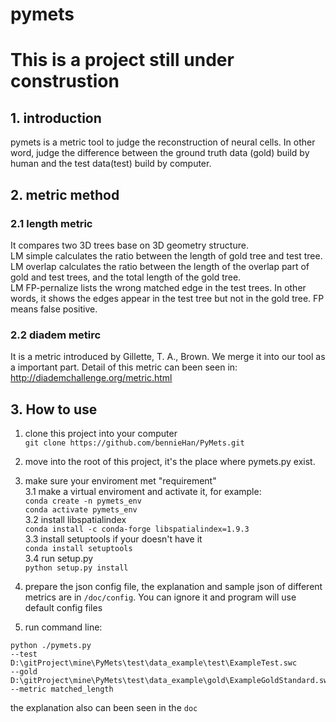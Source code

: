 # pymets
# This is a project still under construstion

## 1. introduction
pymets is a metric tool to judge the reconstruction of neural cells. In other word, judge the difference between the ground truth data (gold) build by human and the test data(test) build by computer.  
## 2. metric method
### 2.1 length metric
It compares two 3D trees base on 3D geometry structure. <br>
LM simple calculates the ratio between the length of gold tree and test tree. <br>
LM overlap calculates the ratio between the length of the overlap part of gold and test trees, and the total length of the gold tree.<br>
LM FP-pernalize lists the wrong matched edge in the test trees. In other words, it shows the edges appear in the test tree but not in the gold tree. FP means false positive.
### 2.2 diadem metirc
It is a metric introduced by Gillette, T. A., Brown. We merge it into our tool as a important part. Detail of this metric can been seen in:<br>
http://diademchallenge.org/metric.html
## 3. How to use
1. clone this project into your computer<br>
`git clone https://github.com/bennieHan/PyMets.git`
2. move into the root of this project, it's the place where pymets.py exist.<br>

3. make sure your enviroment met "requirement"<br>
3.1 make a virtual enviroment and activate it, for example:<br>
`conda create -n pymets_env`<br>
`conda activate pymets_env`<br>
3.2 install libspatialindex<br>
`conda install -c conda-forge libspatialindex=1.9.3`<br>
3.3 install setuptools if your doesn't have it<br>
`conda install setuptools`<br>
3.4 run setup.py<br>
`python setup.py install`

4. prepare the json config file, the explanation and sample json of different metrics are in `/doc/config`. You can ignore it and program will use default config files<br>

5. run command line:
  ```
  python ./pymets.py
  --test D:\gitProject\mine\PyMets\test\data_example\test\ExampleTest.swc
  --gold D:\gitProject\mine\PyMets\test\data_example\gold\ExampleGoldStandard.swc
  --metric matched_length
  ```
  the explanation also can been seen in the `doc`<br> 
